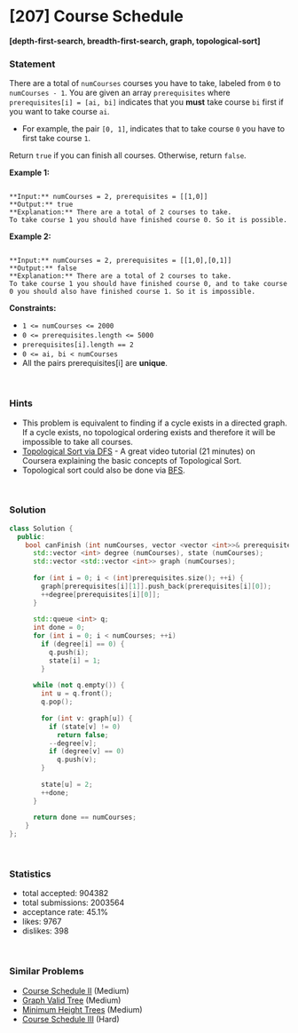 # [207] Course Schedule

**[depth-first-search, breadth-first-search, graph, topological-sort]**

### Statement

There are a total of `numCourses` courses you have to take, labeled from `0` to `numCourses - 1`. You are given an array `prerequisites` where `prerequisites[i] = [ai, bi]` indicates that you **must** take course `bi` first if you want to take course `ai`.

* For example, the pair `[0, 1]`, indicates that to take course `0` you have to first take course `1`.



Return `true` if you can finish all courses. Otherwise, return `false`.


**Example 1:**

```

**Input:** numCourses = 2, prerequisites = [[1,0]]
**Output:** true
**Explanation:** There are a total of 2 courses to take. 
To take course 1 you should have finished course 0. So it is possible.

```

**Example 2:**

```

**Input:** numCourses = 2, prerequisites = [[1,0],[0,1]]
**Output:** false
**Explanation:** There are a total of 2 courses to take. 
To take course 1 you should have finished course 0, and to take course 0 you should also have finished course 1. So it is impossible.

```

**Constraints:**
* `1 <= numCourses <= 2000`
* `0 <= prerequisites.length <= 5000`
* `prerequisites[i].length == 2`
* `0 <= ai, bi < numCourses`
* All the pairs prerequisites[i] are **unique**.


<br>

### Hints

- This problem is equivalent to finding if a cycle exists in a directed graph. If a cycle exists, no topological ordering exists and therefore it will be impossible to take all courses.
- <a href="https://class.coursera.org/algo-003/lecture/52" target="_blank">Topological Sort via DFS</a> - A great video tutorial (21 minutes) on Coursera explaining the basic concepts of Topological Sort.
- Topological sort could also be done via <a href="http://en.wikipedia.org/wiki/Topological_sorting#Algorithms" target="_blank">BFS</a>.

<br>

### Solution

```cpp
class Solution {
  public:
    bool canFinish (int numCourses, vector <vector <int>>& prerequisites) {
      std::vector <int> degree (numCourses), state (numCourses);
      std::vector <std::vector <int>> graph (numCourses);
      
      for (int i = 0; i < (int)prerequisites.size(); ++i) {
        graph[prerequisites[i][1]].push_back(prerequisites[i][0]);
        ++degree[prerequisites[i][0]];
      }
      
      std::queue <int> q;
      int done = 0;
      for (int i = 0; i < numCourses; ++i)
        if (degree[i] == 0) {
          q.push(i);
          state[i] = 1;
        }
      
      while (not q.empty()) {
        int u = q.front();
        q.pop();
        
        for (int v: graph[u]) {
          if (state[v] != 0)
            return false;
          --degree[v];
          if (degree[v] == 0)
            q.push(v);
        }
        
        state[u] = 2;
        ++done;
      }
      
      return done == numCourses;
    }
};
```

<br>

### Statistics

- total accepted: 904382
- total submissions: 2003564
- acceptance rate: 45.1%
- likes: 9767
- dislikes: 398

<br>

### Similar Problems

- [Course Schedule II](https://leetcode.com/problems/course-schedule-ii) (Medium)
- [Graph Valid Tree](https://leetcode.com/problems/graph-valid-tree) (Medium)
- [Minimum Height Trees](https://leetcode.com/problems/minimum-height-trees) (Medium)
- [Course Schedule III](https://leetcode.com/problems/course-schedule-iii) (Hard)
